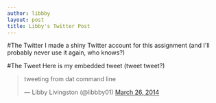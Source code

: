 ```yaml
---
author: libbby
layout: post
title: Libby's Twitter Post
---
```


#The Twitter
I made a shiny Twitter account for this assignment (and I'll probably never use it again, who knows?)

#The Tweet
Here is my embedded tweet (tweet tweet?)
<blockquote class="twitter-tweet" lang="en"><p>tweeting from dat command line</p>&mdash; Libby Livingston (@libbby01) <a href="https://twitter.com/libbby01/statuses/448867158467309568">March 26, 2014</a></blockquote>
<script async src="//platform.twitter.com/widgets.js" charset="utf-8"></script>

